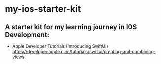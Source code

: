 # my-ios-starter-kit


## A starter kit for my learning journey in IOS Development: 

- Apple Developer Tutorials (Introducing SwiftUI)
https://developer.apple.com/tutorials/swiftui/creating-and-combining-views

